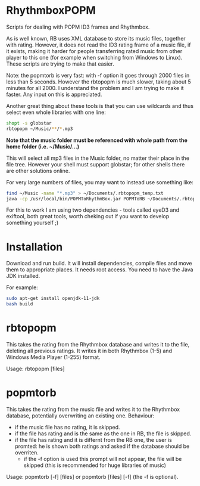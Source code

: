 # RhythmboxPOPM
Scripts for dealing with POPM ID3 frames and Rhythmbox.

As is well known, RB uses XML database to store its music files, together with rating. However, it does not read the ID3 rating frame of a music file, if it exists, making it harder for people transferring rated music from other player to this one (for example when switching from Windows to Linux). These scripts are trying to make that easier.

Note: the popmtorb is very fast: with -f option it goes through 2000 files in less than 5 seconds. However the rbtopopm is much slower, taking about 5 minutes for all 2000. I understand the problem and I am trying to make it faster. Any input on this is appreciated.

Another great thing about these tools is that you can use wildcards and thus select even whole libraries with one line:
```bash
shopt -s globstar
rbtopopm ~/Music/**/*.mp3
  ```

<b> Note that the music folder must be referenced with whole path from the home folder (i.e. ~/Music/...) </b>

This will select all mp3 files in the Music folder, no matter their place in the file tree. However your shell must support globstar; for other shells there are other solutions online.

For very large numbers of files, you may want to instead use something like:
```bash
find ~/Music -name "*.mp3" > ~/Documents/.rbtopopm_temp.txt
java -cp /usr/local/bin/POPMToRhythmBox.jar POPMToRB ~/Documents/.rbtopopm_temp.txt
  ```


For this to work I am using two dependencies - tools called eyeD3 and exiftool, both great tools, worth cheking out if you want to develop something yourself ;)

# Installation
Download and run build. It will install dependencies, compile files and move them to appropriate places. It needs root access. You need to have the Java JDK installed.

For example:
```bash
sudo apt-get install openjdk-11-jdk
bash build
  ```

# rbtopopm
This takes the rating from the Rhythmbox database and writes it to the file, deleting all previous ratings.
It writes it in both Rhythmbox (1-5) and Windows Media Player (1-255) format.

Usage: rbtopopm [files]
   
# popmtorb
This takes the rating from the music file and writes it to the Rhythmbox database, potentially overwriting an existing one.
Behaviour:
  - if the music file has no rating, it is skipped.
  - if the file has rating and is the same as the one in RB, the file is skipped.
  - if the file has rating and it is differnt from the RB one, the user is promted: he is shown both ratings and asked if the database should be overriten. 
    - if the -f option is used this prompt will not appear, the file will be skipped (this is recommended for huge libraries of music)

Usage: popmtorb [-f] [files] or popmtorb [files] [-f] (the -f is optional).
